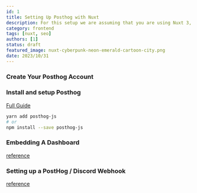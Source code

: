 ```yaml
---
id: 1
title: Setting Up Posthog with Nuxt
description: For this setup we are assuming that you are using Nuxt 3, Typescript and supabase-js.
category: frontend
tags: [nuxt, seo]
authors: [1]
status: draft
featured_image: nuxt-cyberpunk-neon-emerald-cartoon-city.png
date: 2023/10/31
---
```


### Create Your Posthog Account


### Install and setup Posthog

[Full Guide](https://posthog.com/docs/libraries/nuxt-js)

```bash
yarn add posthog-js
# or
npm install --save posthog-js
```



### Embedding A Dashboard

[reference](https://posthog.com/tutorials/how-to-embed-shared-dashboard)


### Setting up a PostHog / Discord Webhook

[reference](https://posthog.com/docs/webhooks/discord)
